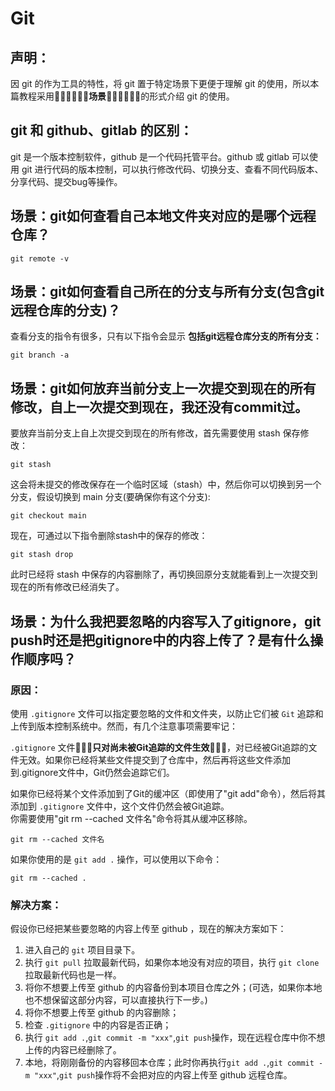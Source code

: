 # Git
## 声明：
因 git 的作为工具的特性，将 git 置于特定场景下更便于理解 git 的使用，所以本篇教程采用🧜‍♂️🧜‍♂️🧜‍♂️**场景**🧜‍♂️🧜‍♂️🧜‍♂️的形式介绍 git 的使用。

## git 和 github、gitlab 的区别：
git 是一个版本控制软件，github 是一个代码托管平台。github 或 gitlab 可以使用 git 进行代码的版本控制，可以执行修改代码、切换分支、查看不同代码版本、分享代码、提交bug等操作。

## 场景：git如何查看自己本地文件夹对应的是哪个远程仓库？
```shell
git remote -v
```

## 场景：git如何查看自己所在的分支与所有分支(包含git远程仓库的分支)？
查看分支的指令有很多，只有以下指令会显示 **包括git远程仓库分支的所有分支：**<br>
```shell
git branch -a
```

## 场景：git如何放弃当前分支上一次提交到现在的所有修改，自上一次提交到现在，我还没有commit过。
要放弃当前分支上自上次提交到现在的所有修改，首先需要使用 stash 保存修改：<br>
```shell
git stash
```

这会将未提交的修改保存在一个临时区域（stash）中，然后你可以切换到另一个分支，假设切换到 main 分支(要确保你有这个分支):<br>
```shell
git checkout main
```

现在，可通过以下指令删除stash中的保存的修改：<br>
```shell
git stash drop
```

此时已经将 stash 中保存的内容删除了，再切换回原分支就能看到上一次提交到现在的所有修改已经消失了。<br>

## 场景：为什么我把要忽略的内容写入了gitignore，git push时还是把gitignore中的内容上传了？是有什么操作顺序吗？
### 原因：
使用 `.gitignore` 文件可以指定要忽略的文件和文件夹，以防止它们被 `Git` 追踪和上传到版本控制系统中。然而，有几个注意事项需要牢记：<br>

`.gitignore` 文件🥶🥶🥶**只对尚未被Git追踪的文件生效**🥶🥶🥶，对已经被Git追踪的文件无效。如果你已经将某些文件提交到了仓库中，然后再将这些文件添加到.gitignore文件中，Git仍然会追踪它们。<br>

如果你已经将某个文件添加到了Git的缓冲区（即使用了"git add"命令），然后将其添加到 `.gitignore` 文件中，这个文件仍然会被Git追踪。<br>
你需要使用"git rm --cached 文件名"命令将其从缓冲区移除。<br>
```shell
git rm --cached 文件名
```
如果你使用的是 `git add .` 操作，可以使用以下命令：<br>
```shell
git rm --cached .
```
### 解决方案：
假设你已经把某些要忽略的内容上传至 github ，现在的解决方案如下：<br>
1. 进入自己的 `git` 项目目录下。
2. 执行 `git pull` 拉取最新代码，如果你本地没有对应的项目，执行 `git clone` 拉取最新代码也是一样。
3. 将你不想要上传至 github 的内容备份到本项目仓库之外；(可选，如果你本地也不想保留这部分内容，可以直接执行下一步。)
4. 将你不想要上传至 github 的内容删除；
5. 检查 `.gitignore` 中的内容是否正确；
6. 执行 `git add .`,`git commit -m "xxx"`,`git push`操作，现在远程仓库中你不想上传的内容已经删除了。
7. 本地，将刚刚备份的内容移回本仓库；此时你再执行`git add .`,`git commit -m "xxx"`,`git push`操作将不会把对应的内容上传至 github 远程仓库。
